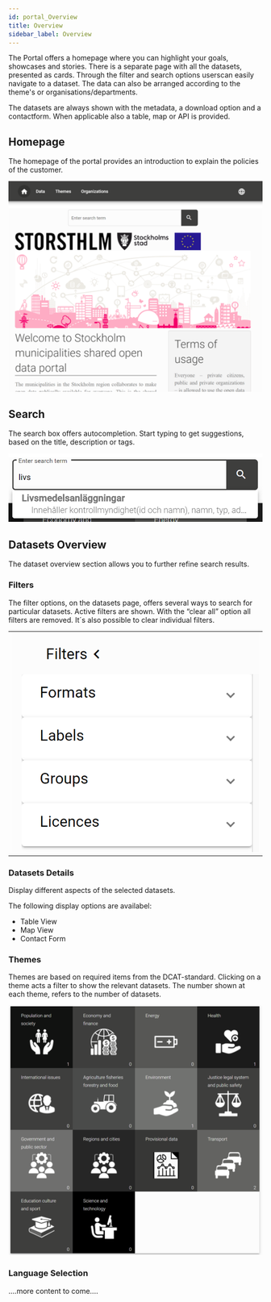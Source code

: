 ```yaml
---
id: portal_Overview
title: Overview
sidebar_label: Overview
---
```

The Portal offers a homepage where you can highlight your goals, showcases and stories. There is a separate page with all the datasets, presented as cards. Through the filter and search options userscan easily navigate to a dataset. The data can also be arranged according to the theme's or organisations/departments.

The datasets are always shown with the metadata, a download option and a contactform. When applicable also a table, map or API is provided.


## Homepage
The homepage of the portal provides an introduction to explain the policies of the customer.

![IMAGE: Dataplatform Portal](assets/Dataplatform/PortalOverview/dataplatform_PORTAL_PortalHome.png)

## Search
The search box offers autocompletion. Start typing to get suggestions, based on the title, description or tags.

![IMAGE: Dataplatform Portal Searchbar](assets/Dataplatform/PortalOverview/dataplatform_PORTAL_Search.png)

## Datasets Overview
The dataset overview section allows you to further refine search results.

### Filters
The filter options, on the datasets page, offers several ways to search for particular datasets. Active filters are shown. With the “clear all” option all filters are removed. It´s also possible to clear individual filters.

<table class="table-images">
    <tbody>
        <tr>
            <td>
                <img src="../assets/Dataplatform/PortalOverview/dataplatform_PORTAL_FilterView1.png" alt="IMAGE: Dataplatform Portal Filters" />
            </td>
        </tr>
    </tbody>
</table>

### Datasets Details
Display different aspects of the selected datasets.

The following display options are availabel:
* Table View
* Map View
* Contact Form

### Themes
Themes are based on required items from the DCAT-standard. Clicking on a theme acts a filter to show the relevant datasets. The number shown at each theme, refers to the number of datasets. 

![IMAGE: Dataplatform Portal Themes](assets/Dataplatform/PortalOverview/dataplatform_PORTAL_Themes.png)

### Language Selection
....more content to come....